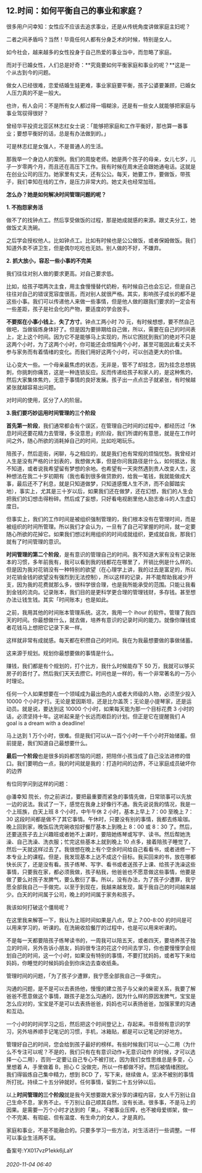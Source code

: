 ## 12.时间：如何平衡自己的事业和家庭？
很多用户问幸知：女性应不应该去追求事业，还是从传统角度讲做家庭主妇呢？ 


二者之间矛盾吗？当然！毕竟任何人都有分身乏术的时候，特别是女人。


如今社会，越来越多的女性投身于自己热爱的事业当中，而忽略了家庭。 


而对于已婚女性，人们总是好奇：**究竟要如何平衡家庭和事业的呢？**这是一个从古到今的问题。


做女人已经很难，恋爱结婚生娃更难，事业家庭要平衡，孩子公婆要兼顾，已婚女人压力真的不是一般大。


也许，有人会问：不是所有女人都过得一塌糊涂，还是有一些女人就能够把家庭与事业驾驭得很好？


曾经华平投资北亚区林志红女士说：「能够把家庭和工作平衡好，那也算一番事业；要想平衡好的话，总是有办法做到的。」


可是林志红是女强人，不是普通人的生活。


那我举一个身边人的案例。我们的周旋老师。她是两个孩子的母亲，女儿七岁，儿子一岁零两个月，而且还在高压下工作。我有时候在周末还会跟她通电话。这就是在创业公司的压力。她家里有丈夫，还有公公。每天，她要工作，要做饭，带孩子，我们幸知在线的工作，是压力非常大的。她丈夫也经常加班。 


**怎么办？她是如何解决时间管理问题的呢？**


**1. 不抱怨家务活**


做不了的找钟点工。然后享受做饭的过程，那是她成就感的来源。跟丈夫分工，她做饭丈夫洗碗。


之后学会授权他人。比如钟点工。比如有时候也是公公做饭，或者保姆做饭。我们知道外卖不讲卫生，但是偶尔吃吃也无妨。别人做的不好，不嫌弃。


**2. 抓大放小，容忍一些小事的不完美**


我们往往对别人做的要求更高。对自己要求低。


比如，给孩子喂两次主食，用主食慢慢替代奶粉，有时候自己也会忘记，但是自己往往对自己的错误宽容度很高，而对别人就很严格。其实，影响孩子成长的都不是这些小事。我们可以传递他人来做一些事情，但是他人做的跟我们要求的一定会有一些差距，孩子是社会化的产物，要适度的学会放手。


**不要抠在小事小钱上**，**失了方寸**。钟点工两小时 70 元，有时候想想，要不然自己做吧，当做锻炼身体好了。但是因为要排期给自己做，所以，需要在自己的时间表上，定上这个时间。因为它不是能够马上实现的，所以它困扰到我们的绝对不只是这两个小时，为了这两个小时，你可能还会烦恼两个小时，甚至可能因此看丈夫不参与家务而有着情绪的变化。而我们用好这两个小时，可以创造更大的价值。


让心变大一些。一个母亲最焦虑的状态，无非是，管不了却挂念，因为挂念总想挑刺，你挑刺你痛苦，这是一种连锁反应。反而传递给孩子和家人的，是这种焦灼，然后大家集体焦灼，无意于事情的良好发展。孩子出一点点岔子就紧张，有时候越紧张就越容易出问题。


对时间的使用，区分了人的阶层。


**3.我们要巧妙运用时间管理的三个阶段**


**首先第一阶段**，我们通常都会有个误区，在管理自己时间的过程中，都经历过「休息时间还要花精力去管理，多没意思」的阶段，我们所谓的有意思，就是在工作时间之外，随心所欲的消耗掉自己的时间，比如吃喝玩乐。


陪孩子，然后逛街，闲聊，与之相应的，就是我们也有常规的烦恼忧愁。我曾经对人生是没有严格的计划表的，我想做大事，但是你问我路径是什么，如何抵达，我不知道，或者说我希望留有梦想的余地。也希望有一天突然遇到贵人改变人生，这种想法在我二十岁初期有（我也看到很多做贷款的，给我一笔钱，我就能做成大事，最后还不了利息，就是只知道做梦，只知道感慨人生不济，而不会脚踏实地），事实上，尤其是三十岁以后，如果我们还在做梦，还在幻想，我们的人生会把我们的幻想击得粉碎。然后成了妄想，只好看电视剧里他人励志奋斗的人生虚幻度日。


但事实上，我们的工作时间是被组织强制管理的，我们根本没有在管理时间，而是被组织的时间所管理。所以我们才会认为，一旦有了自己可掌握的时间，就一定要随心所欲的花掉它。如果我们想过利用组织的时间成就组织，更成就自我，那我们就有了时间管理的意识。


**时间管理的第二个阶段**，是有意识的管理自己的时间。我不知道大家有没有记录账本的习惯，多年前我有，我可以看到我的钱都花在哪里了，开销比例是什么样的。但是因为我对花销没有一种特别的欲望（在心理学上讲，我的过去是富足的，所以对花销金钱的欲望没有强烈到无法控制），所以这样的记录，并不能帮助我减少开支，因为我的花费就那么多，很科学很合理，也是我所能承受的范围。只能让我看到金钱的流向。记录账本，我们目的是更科学更合理的管理钱财，多存钱。甚至想办法让钱生钱。其实「时间账本」也是如此。


之前，我用其他的时间账本管理系统。这次，我用一个 ihour 的软件。管理了我四天的时间。你最想做什么，就去做，培养有意识的记录时间的能力。就像你赚钱或者花钱马上想把它记录下来一样。


这样就非常有成就感。每天都在积攒自己的时间。我在为我最想要做的事做储蓄。


这来源于规划。规划你最想要做的事情是什么。


赚钱，我们都是有个规划的，打个比方，我什么时候能存下 50 万，我就可以够买房子的首付了。然后我们天天去攒它。时间也是一样的，有一个非常著名的一万小时理论。


任何一个人如果想要在一个领域成为最出色的人或者大师级的人物，必须至少投入 10000 个小时才行。无论是爱因斯坦，还是比尔盖茨；无论是小提琴家，还是运动员。就是说，要达到这 10000 个小时，如果每天能为那一个目标花费 3 小时的话，必须坚持十年。这听起来是个长远而艰巨的计划。但正是它在提醒我们 A goal is a dream with a deadline! 


马上达到 1 万个小时，很难。但是我们可以从一百个小时一千个小时开始储蓄。但前提是，我们知道自己最想要什么。


**最后一个阶段**也是很多妈妈都苦恼的问题，把陪伴小孩当成了自己没法进修的借口。我们要明白一点，我的时间就是我的：打造时间的边界，不让家庭成员破坏你的边界


有位同学问到这样的问题：


@潘幸知 院长，你之前讲过，要把最重要而紧急的事情先做，日常琐事可以先放一边的说法。我试了一下，感觉在我身上好像行不通。我先说说我的情况，我是一个上班族，白天上班 8 个小时，中午午休 2 小时，基本上早上 7：00 至晚上 7：30 这段时间都是做不了其它事情。午休时，只要没有别的事情，我都去练瑜珈。晚上回到家，晚饭后洗完碗收拾好餐厅基本上到晚上 8：00 或 8：30 了。然后，还要送孩子去上兴趣班或者她不上课时，要陪她练琴或写字、读书。然后帮她洗澡、自己洗澡、洗衣服；忙完这些基本上就到晚上 10 点多，接着陪孩子睡觉了，然后一天就这样过去了。我很想在晚上有个空余时间给自己看看书，或者进修一下本专业上的课程。但是，我发现基本上达不成这个目标。我买回来的书，放在哪都快长灰了，还是没有看。孩子练琴、写字、看书或者送孩子上课、给孩子洗澡这些事情，只要我在家，都必须我做，孩子粘我，他爸爸也不愿意做这些事情，他要是做了要么对孩子发脾气，要么敷衍了事。所以，没有办法，为了孩子少遭罪，我宁愿全部我自己一手做完。以至于到现在，我越来越发现，属于我自己的时间越来越少。白天的时间属于公司，晚上的时间属于家务和孩子。


我该如何打破这个僵局呢？  

在这里我来解答一下，我认为上班时间如果是八点，早上 7:00-8:00 的时间是可以用来学习的，听课的。在洗碗收拾餐厅的过程中，也是可以用来听课的。


不是每一天都要陪孩子练琴读书的，一周我可以陪五天，或者四天，要培养孩子独立的时间，另外告诉小朋友，妈妈很专注的花这个时间去学习，你也要慢慢学会规划自己的时间，这一个小时，如果没有特别的事情，不要打扰妈妈，或者写下来给妈妈，你睡觉的时候妈妈会到你床边去查收纸条。


管理时间的问题，「为了孩子少遭罪，我宁愿全部我自己一手做完」。 


沟通的问题，是不是可以去表扬他，慢慢的建立孩子与父亲的亲密关系，我要了解爸爸不愿意做这个事情，跟孩子是怎么沟通的，因为什么样的原因发脾气，宝宝是怎么应对的，宝宝是不是可以去表扬爸爸，妈妈也可以表扬爸爸，加强家里的沟通和互动。


一个小时的时间学习之后，然后把这个时间登记上，存起来。书音频有意识的学习，另外培养顺手记笔记的习惯，手机，冰箱贴，都是可以记笔记的好地方。


管理好自己的时间，您会给到孩子最好的榜样。有些时候我们可以一心二用（为什么不专注可以呢？不是的，我们只有在有意识动作+无意识动作 的时候，才可以选择一心二用），否则一定要让自己专心不被打扰，因为我们女性思维总是多变，心里想着 A，手里做着 B，担心 C 没做完，所以一件都做不好。然后被情绪困扰。我们得锻炼自己集中精力，想到 BCD 了，写下来，继续做 A，坚决不被别的事情所打扰。持续二十五分钟就好。任何事情，留到二十五分钟以后。


以上**时间管理的三个阶段**就是我今天想要跟大家分享的课程内容，女人千万别让自己生命不息，家务不止。千万别让自己顺其自然，没有长进。很多事，不是马上的因果。是需要一万个小时才达到的「果」。不被事业压榨，也不被母爱绑架，做一个不完美、有瑕疵、但有温度、有生命力的女人，才是真的。


家庭和事业，不是不能融合的。只要多学习一些方法，对生活进行一些调整。一样可以事业生活两不误。


备案号:YX017vzP1ekk6jLaY


###### 2020-11-04 06:40
